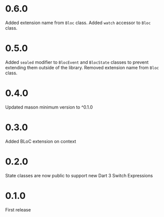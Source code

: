 # 0.6.0
Added extension name from `Bloc` class.
Added `watch` accessor to `Bloc` class.

# 0.5.0

Added `sealed` modifier to `BlocEvent` and `BlocState` classes to prevent extending them outside of the library.
Removed extension name from `Bloc` class.

# 0.4.0

Updated mason minimum version to ^0.1.0

# 0.3.0

Added BLoC extension on context

# 0.2.0

State classes are now public to support new Dart 3 Switch Expressions

# 0.1.0

First release
